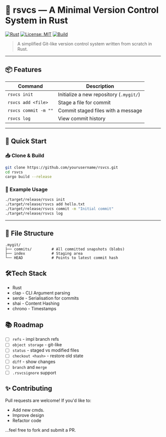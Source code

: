 # 🦀 rsvcs — A Minimal Version Control System in Rust

[![Rust](https://img.shields.io/badge/Made%20with-Rust-orange?logo=rust)](https://www.rust-lang.org)
[![License: MIT](https://img.shields.io/badge/License-MIT-blue.svg)](LICENSE)
[![Build](https://img.shields.io/badge/build-passing-brightgreen.svg)](#)

> A simplified Git-like version control system written from scratch in Rust.

---

## 📦 Features

| Command               | Description                               |
|-----------------------|-------------------------------------------|
| `rsvcs init`          | Initialize a new repository (`.mygit/`)   |
| `rsvcs add <file>`    | Stage a file for commit                   |
| `rsvcs commit -m ""`  | Commit staged files with a message        |
| `rsvcs log`           | View commit history                       |

---

## 🚀 Quick Start

### 📥 Clone & Build

```bash
git clone https://github.com/yourusername/rsvcs.git
cd rsvcs
cargo build --release
```

### 🧪 Example Usage
```bash
./target/release/rsvcs init
./target/release/rsvcs add hello.txt
./target/release/rsvcs commit -m "Initial commit"
./target/release/rsvcs log
```

***

## 📁 File Structure
```
.mygit/
├── commits/         # All committed snapshots (blobs)
├── index            # Staging area
└── HEAD             # Points to latest commit hash
```

## 🛠Tech Stack
- Rust
- clap - CLI Argument parsing
- serde - Serialisation for commits
- shai - Content Hashing
- chrono - Timestamps

## 📚 Roadmap
- [ ] `refs` - impl branch refs
- [ ] `object storage` - git-like
- [ ] `status` - staged vs modified files
- [ ] `checkout <hash>` - restore old state
- [ ] `diff` - show changes
- [ ] `branch` and `merge`
- [ ] `.rsvcsignore` support

## ✨ Contributing

Pull requests are welcome! If you'd like to:
- Add new cmds.
- Improve design 
- Refactor code

...feel free to fork and submit a PR.
